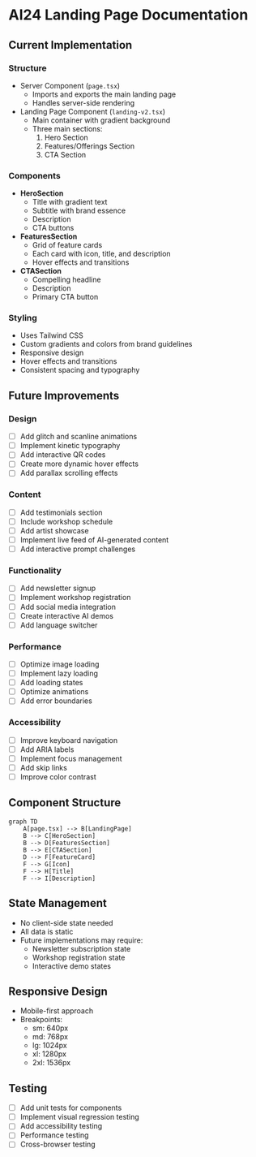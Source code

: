 # AI24 Landing Page Documentation

## Current Implementation

### Structure
- Server Component (`page.tsx`)
  - Imports and exports the main landing page
  - Handles server-side rendering
- Landing Page Component (`landing-v2.tsx`)
  - Main container with gradient background
  - Three main sections:
    1. Hero Section
    2. Features/Offerings Section
    3. CTA Section

### Components
- **HeroSection**
  - Title with gradient text
  - Subtitle with brand essence
  - Description
  - CTA buttons
- **FeaturesSection**
  - Grid of feature cards
  - Each card with icon, title, and description
  - Hover effects and transitions
- **CTASection**
  - Compelling headline
  - Description
  - Primary CTA button

### Styling
- Uses Tailwind CSS
- Custom gradients and colors from brand guidelines
- Responsive design
- Hover effects and transitions
- Consistent spacing and typography

## Future Improvements

### Design
- [ ] Add glitch and scanline animations
- [ ] Implement kinetic typography
- [ ] Add interactive QR codes
- [ ] Create more dynamic hover effects
- [ ] Add parallax scrolling effects

### Content
- [ ] Add testimonials section
- [ ] Include workshop schedule
- [ ] Add artist showcase
- [ ] Implement live feed of AI-generated content
- [ ] Add interactive prompt challenges

### Functionality
- [ ] Add newsletter signup
- [ ] Implement workshop registration
- [ ] Add social media integration
- [ ] Create interactive AI demos
- [ ] Add language switcher

### Performance
- [ ] Optimize image loading
- [ ] Implement lazy loading
- [ ] Add loading states
- [ ] Optimize animations
- [ ] Add error boundaries

### Accessibility
- [ ] Improve keyboard navigation
- [ ] Add ARIA labels
- [ ] Implement focus management
- [ ] Add skip links
- [ ] Improve color contrast

## Component Structure

```mermaid
graph TD
    A[page.tsx] --> B[LandingPage]
    B --> C[HeroSection]
    B --> D[FeaturesSection]
    B --> E[CTASection]
    D --> F[FeatureCard]
    F --> G[Icon]
    F --> H[Title]
    F --> I[Description]
```

## State Management
- No client-side state needed
- All data is static
- Future implementations may require:
  - Newsletter subscription state
  - Workshop registration state
  - Interactive demo states

## Responsive Design
- Mobile-first approach
- Breakpoints:
  - sm: 640px
  - md: 768px
  - lg: 1024px
  - xl: 1280px
  - 2xl: 1536px

## Testing
- [ ] Add unit tests for components
- [ ] Implement visual regression testing
- [ ] Add accessibility testing
- [ ] Performance testing
- [ ] Cross-browser testing 